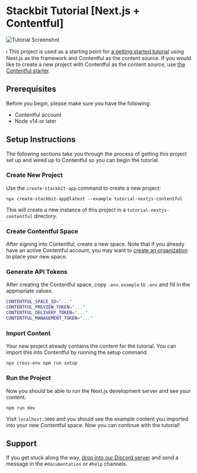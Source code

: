 # Stackbit Tutorial [Next.js + Contentful]

![Tutorial Screenshot](https://assets.stackbit.com/docs/tutorial-shared-thumb-v2.png)

ℹ️ This project is used as a starting point for [a getting started tutorial](https://docs.stackbit.com/getting-started/nextjs-contentful) using Next.js as the framework and Contentful as the content source. If you would like to create a new project with Contentful as the content source, use [the Contentful starter](https://github.com/stackbit-themes/contentful-starter).

## Prerequisites

Before you begin, please make sure you have the following:

- Contentful account
- Node v14 or later

## Setup Instructions

The following sections take you through the process of getting this project set up and wired up to Contentful so you can begin the tutorial.

### Create New Project

Use the `create-stackbit-app` command to create a new project:

    npx create-stackbit-app@latest --example tutorial-nextjs-contentful

This will create a new instance of this project in a `tutorial-nextjs-contentful` directory.

### Create Contentful Space

After signing into Contentful, create a new space. Note that if you already have an active Contentful account, you may want to [create an organization](https://app.contentful.com/account/organizations/new) to place your new space.

### Generate API Tokens

After creating the Contentful space, copy `.env.example` to `.env` and fill in the appropriate values.

```bash
CONTENTFUL_SPACE_ID="..."
CONTENTFUL_PREVIEW_TOKEN="..."
CONTENTFUL_DELIVERY_TOKEN="..."
CONTENTFUL_MANAGEMENT_TOKEN="..."
```

### Import Content

Your new project already contains the content for the tutorial. You can import this into Contentful by running the setup command.

    npx cross-env npm run setup

### Run the Project

Now you should be able to run the Next.js development server and see your content.

    npm run dev

Visit `localhost:3000` and you should see the example content you imported into your new Contentful space. Now you can continue with the tutorial!

## Support

If you get stuck along the way, [drop into our Discord server](https://discord.gg/HUNhjVkznH) and send a message in the `#documentation` or `#help` channels.
